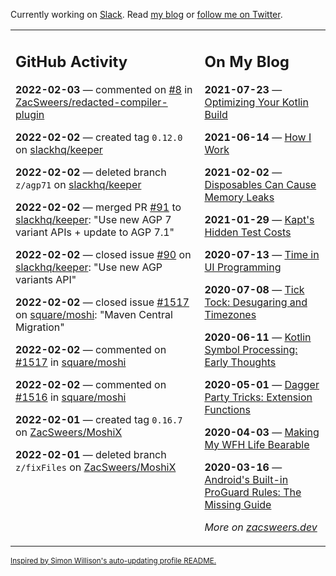 Currently working on [Slack](https://slack.com/). Read [my blog](https://zacsweers.dev/) or [follow me on Twitter](https://twitter.com/ZacSweers).

<table><tr><td valign="top" width="60%">

## GitHub Activity
<!-- githubActivity starts -->
**2022-02-03** — commented on [#8](https://github.com/ZacSweers/redacted-compiler-plugin/issues/8#issuecomment-1029361253) in [ZacSweers/redacted-compiler-plugin](https://github.com/ZacSweers/redacted-compiler-plugin)

**2022-02-02** — created tag `0.12.0` on [slackhq/keeper](https://github.com/slackhq/keeper)

**2022-02-02** — deleted branch `z/agp71` on [slackhq/keeper](https://github.com/slackhq/keeper)

**2022-02-02** — merged PR [#91](https://github.com/slackhq/keeper/pull/91) to [slackhq/keeper](https://github.com/slackhq/keeper): "Use new AGP 7 variant APIs + update to AGP 7.1"

**2022-02-02** — closed issue [#90](https://github.com/slackhq/keeper/issues/90) on [slackhq/keeper](https://github.com/slackhq/keeper): "Use new AGP variants API"

**2022-02-02** — closed issue [#1517](https://github.com/square/moshi/issues/1517) on [square/moshi](https://github.com/square/moshi): "Maven Central Migration"

**2022-02-02** — commented on [#1517](https://github.com/square/moshi/issues/1517#issuecomment-1028048786) in [square/moshi](https://github.com/square/moshi)

**2022-02-02** — commented on [#1516](https://github.com/square/moshi/issues/1516#issuecomment-1028031967) in [square/moshi](https://github.com/square/moshi)

**2022-02-01** — created tag `0.16.7` on [ZacSweers/MoshiX](https://github.com/ZacSweers/MoshiX)

**2022-02-01** — deleted branch `z/fixFiles` on [ZacSweers/MoshiX](https://github.com/ZacSweers/MoshiX)
<!-- githubActivity ends -->
</td><td valign="top" width="40%">

## On My Blog
<!-- blog starts -->
**2021-07-23** — [Optimizing Your Kotlin Build](https://www.zacsweers.dev/optimizing-your-kotlin-build/)

**2021-06-14** — [How I Work](https://www.zacsweers.dev/how-i-work/)

**2021-02-02** — [Disposables Can Cause Memory Leaks](https://www.zacsweers.dev/disposables-can-cause-memory-leaks/)

**2021-01-29** — [Kapt's Hidden Test Costs](https://www.zacsweers.dev/kapts-hidden-test-costs/)

**2020-07-13** — [Time in UI Programming](https://www.zacsweers.dev/time-in-ui/)

**2020-07-08** — [Tick Tock: Desugaring and Timezones](https://www.zacsweers.dev/ticktock-desugaring-timezones/)

**2020-06-11** — [Kotlin Symbol Processing: Early Thoughts](https://www.zacsweers.dev/kotlin-symbol-processor-early-thoughts/)

**2020-05-01** — [Dagger Party Tricks: Extension Functions](https://www.zacsweers.dev/dagger-party-tricks-extension-functions/)

**2020-04-03** — [Making My WFH Life Bearable](https://www.zacsweers.dev/making-wfh-life-bearable/)

**2020-03-16** — [Android's Built-in ProGuard Rules: The Missing Guide](https://www.zacsweers.dev/android-proguard-rules/)
<!-- blog ends -->
_More on [zacsweers.dev](https://zacsweers.dev/)_
</td></tr></table>

<sub><a href="https://simonwillison.net/2020/Jul/10/self-updating-profile-readme/">Inspired by Simon Willison's auto-updating profile README.</a></sub>